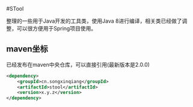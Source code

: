 #STool

整理的一些用于Java开发的工具类，使用Java 8进行编译，相关类已经做了调整，可以很方便用于Spring项目使用。

## maven坐标

已经发布在maven中央仓库，可以直接引用(最新版本是2.0.0)

``` xml
<dependency>
    <groupId>cn.songxinqiang</groupId>
    <artifactId>stool</artifactId>
    <version>x.y.z</version>
</dependency>
```